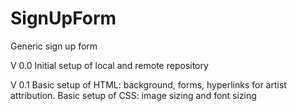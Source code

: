 # SignUpForm
Generic sign up form

V 0.0 Initial setup of local and remote repository

V 0.1 Basic setup of HTML: background, forms, hyperlinks for artist attribution.  Basic setup of CSS: image sizing and font sizing